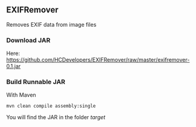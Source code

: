 ## EXIFRemover

Removes EXIF data from image files

### Download JAR

Here: https://github.com/HCDevelopers/EXIFRemover/raw/master/exifremover-0.1.jar

### Build Runnable JAR

With Maven

    mvn clean compile assembly:single
    
You will find the JAR in the folder *target*
